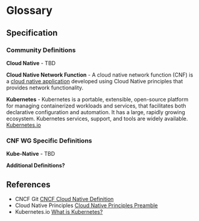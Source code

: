 # Glossary

## Specification

### Community Definitions

**Cloud Native** - TBD

**Cloud Native Network Function** - A cloud native network function (CNF) is a [cloud native application](https://github.com/cncf/glossary/blob/main/definitions/cloud_native_apps.md) developed using Cloud Native principles that provides network functionality. 

**Kubernetes** - Kubernetes is a portable, extensible, open-source platform for managing containerized workloads and services, that facilitates both declarative configuration and automation. It has a large, rapidly growing ecosystem. Kubernetes services, support, and tools are widely available. [Kubernetes.io](https://kubernetes.io/)

### CNF WG Specific Definitions

**Kube-Native** - TBD

**Additional Definitions?**

## References

* CNCF Git [CNCF Cloud Native Definition](https://github.com/cncf/toc/blob/main/DEFINITION.md)
* Cloud Native Principles [Cloud Native Principles Preamble](https://github.com/cloud-native-principles/cloud-native-principles/blob/master/cloud-native-networking-preamble.md)
* Kubernetes.io [What is Kubernetes?](https://kubernetes.io/docs/concepts/overview/what-is-kubernetes/)
